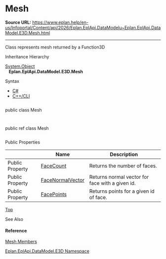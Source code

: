 # Mesh

**Source URL:** https://www.eplan.help/en-us/Infoportal/Content/api/2026/Eplan.EplApi.DataModelu~Eplan.EplApi.DataModel.E3D.Mesh.html

---

Class represents mesh returned by a Function3D

Inheritance Hierarchy

[System.Object](#)  
   **Eplan.EplApi.DataModel.E3D.Mesh**

Syntax

- [C#](#i-syntax-CS)
- [C++/CLI](#i-syntax-CPP2005)

```
```
public class Mesh
```
```

```
```
public ref class Mesh
```
```





Public Properties

|  | Name | Description |
| --- | --- | --- |
| Public Property | [FaceCount](Eplan.EplApi.DataModelu~Eplan.EplApi.DataModel.E3D.Mesh~FaceCount.html) | Returns the number of faces. |
| Public Property | [FaceNormalVector](Eplan.EplApi.DataModelu~Eplan.EplApi.DataModel.E3D.Mesh~FaceNormalVector.html) | Returns normal vector for face with a given id. |
| Public Property | [FacePoints](Eplan.EplApi.DataModelu~Eplan.EplApi.DataModel.E3D.Mesh~FacePoints.html) | Returns points for a given id of face. |

[Top](#top)





See Also

#### Reference

[Mesh Members](Eplan.EplApi.DataModelu~Eplan.EplApi.DataModel.E3D.Mesh_members.html)
  
[Eplan.EplApi.DataModel.E3D Namespace](Eplan.EplApi.DataModelu~Eplan.EplApi.DataModel.E3D_namespace.html)